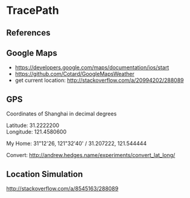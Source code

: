 # TracePath

## References


## Google Maps

- https://developers.google.com/maps/documentation/ios/start
- https://github.com/Cotard/GoogleMapsWeather
- get current location: http://stackoverflow.com/a/20994202/288089

## GPS

Coordinates of Shanghai in decimal degrees

Latitude: 31.2222200    
Longitude: 121.4580600

My Home: 31"12'26, 121"32'40' / 31.207222, 121.544444

Convert: http://andrew.hedges.name/experiments/convert_lat_long/

## Location Simulation

http://stackoverflow.com/a/8545163/288089
